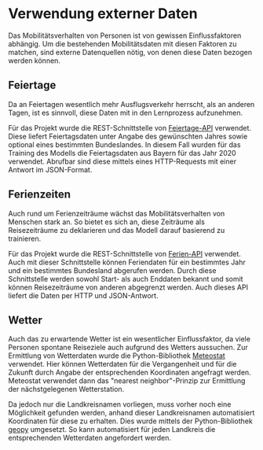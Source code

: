 # Verwendung externer Daten

Das Mobilitätsverhalten von Personen ist von gewissen Einflussfaktoren
abhängig. Um die bestehenden Mobilitätsdaten mit diesen Faktoren zu
matchen, sind externe Datenquellen nötig, von denen diese Daten bezogen
werden können.

## Feiertage

Da an Feiertagen wesentlich mehr Ausflugsverkehr herrscht, als an
anderen Tagen, ist es sinnvoll, diese Daten mit in den Lernprozess
aufzunehmen.

Für das Projekt wurde die REST-Schnittstelle von
[Feiertage-API](https://feiertage-api.de) verwendet. Diese liefert
Feiertagsdaten unter Angabe des gewünschten Jahres sowie optional eines
bestimmten Bundeslandes. In diesem Fall wurden für das Training des
Modells die Feiertagsdaten aus Bayern für das Jahr 2020 verwendet.
Abrufbar sind diese mittels eines HTTP-Requests mit einer Antwort im
JSON-Format.

## Ferienzeiten

Auch rund um Ferienzeiträume wächst das Mobilitätsverhalten von
Menschen stark an. So bietet es sich an, diese Zeiträume als
Reisezeiträume zu deklarieren und das Modell darauf basierend zu
trainieren.

Für das Projekt wurde die REST-Schnittstelle von
[Ferien-API](https://ferien-api.de) verwendet. Auch mit dieser
Schnittstelle können Feriendaten für ein bestimmtes Jahr und ein
bestimmtes Bundesland abgerufen werden. Durch diese Schnittstelle
werden sowohl Start- als auch Enddaten bekannt und somit können
Reisezeiträume von anderen abgegrenzt werden. Auch dieses API
liefert die Daten per HTTP und JSON-Antwort.

## Wetter

Auch das zu erwartende Wetter ist ein wesentlicher Einflussfaktor,
da viele Personen spontane Reiseziele auch aufgrund des Wetters
aussuchen. Zur Ermittlung von Wetterdaten wurde die Python-Bibliothek
[Meteostat](https://dev.meteostat.net/python) verwendet.
Hier können Wetterdaten für die Vergangenheit und für die Zukunft
durch Angabe der entsprechenden Koordinaten angefragt werden.
Meteostat verwendet dann das "nearest neighbor"-Prinzip zur Ermittlung
der nächstgelegenen Wetterstation.

Da jedoch nur die Landkreisnamen vorliegen, muss vorher noch eine
Möglichkeit gefunden werden, anhand dieser Landkreisnamen automatisiert
Koordinaten für diese zu erhalten. Dies wurde mittels der Python-Bibliothek
[geopy](https://geopy.readthedocs.io/en/stable) umgesetzt. So kann
automatisiert für jeden Landkreis die entsprechenden Wetterdaten angefordert
werden.